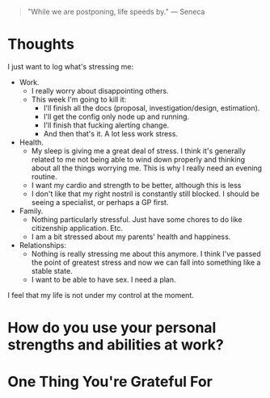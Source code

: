 
> \"While we are postponing, life speeds by.\" — Seneca

# Thoughts
I just want to log what's stressing me:
- Work.
	- I really worry about disappointing others.
	- This week I'm going to kill it:
		- I'll finish all the docs (proposal, investigation/design, estimation).
		- I'll get the config only node up and running.
		- I'll finish that fucking alerting change.
		- And then that's it. A lot less work stress.
- Health.
	- My sleep is giving me a great deal of stress. I think it's generally related to me not being able to wind down properly and thinking about all the things worrying me. This is why I really need an evening routine.
	- I want my cardio and strength to be better, although this is less
	- I don't like that my right nostril is constantly still blocked. I should be seeing a specialist, or perhaps a GP first.
- Family.
	- Nothing particularly stressful. Just have some chores to do like citizenship application. Etc.
	- I am a bit stressed about my parents' health and happiness.
- Relationships:
	- Nothing is really stressing me about this anymore. I think I've passed the point of greatest stress and now we can fall into something like a stable state.
	- I want to be able to have sex. I need a plan.

I feel that my life is not under my control at the moment.

# How do you use your personal strengths and abilities at work?

# One Thing You're Grateful For

